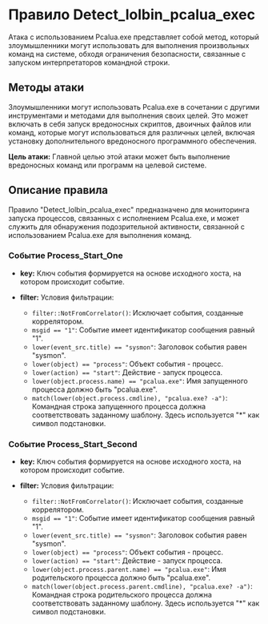 # Правило Detect_lolbin_pcalua_exec

Атака с использованием Pcalua.exe представляет собой метод, который злоумышленники могут использовать для выполнения произвольных команд на системе, обходя ограничения безопасности, связанные с запуском интерпретаторов командной строки.

## Методы атаки

Злоумышленники могут использовать Pcalua.exe в сочетании с другими инструментами и методами для выполнения своих целей. Это может включать в себя запуск вредоносных скриптов, двоичных файлов или команд, которые могут использоваться для различных целей, включая установку дополнительного вредоносного программного обеспечения.

**Цель атаки:** Главной целью этой атаки может быть выполнение вредоносных команд или программ на целевой системе.

## Описание правила

Правило "Detect_lolbin_pcalua_exec" предназначено для мониторинга запуска процессов, связанных с исполнением Pcalua.exe, и может служить для обнаружения подозрительной активности, связанной с использованием Pcalua.exe для выполнения команд.

### Событие Process_Start_One

- **key:** Ключ события формируется на основе исходного хоста, на котором происходит событие.

- **filter:** Условия фильтрации:
  - `filter::NotFromCorrelator()`: Исключает события, созданные коррелятором.
  - `msgid == "1"`: Событие имеет идентификатор сообщения равный "1".
  - `lower(event_src.title) == "sysmon"`: Заголовок события равен "sysmon".
  - `lower(object) == "process"`: Объект события - процесс.
  - `lower(action) == "start"`: Действие - запуск процесса.
  - `lower(object.process.name) == "pcalua.exe"`: Имя запущенного процесса должно быть "pcalua.exe".
  - `match(lower(object.process.cmdline), "pcalua.exe? -a")`: Командная строка запущенного процесса должна соответствовать заданному шаблону. Здесь используется "*" как символ подстановки.

### Событие Process_Start_Second

- **key:** Ключ события формируется на основе исходного хоста, на котором происходит событие.

- **filter:** Условия фильтрации:
  - `filter::NotFromCorrelator()`: Исключает события, созданные коррелятором.
  - `msgid == "1"`: Событие имеет идентификатор сообщения равный "1".
  - `lower(event_src.title) == "sysmon"`: Заголовок события равен "sysmon".
  - `lower(object) == "process"`: Объект события - процесс.
  - `lower(action) == "start"`: Действие - запуск процесса.
  - `lower(object.process.parent.name) == "pcalua.exe"`: Имя родительского процесса должно быть "pcalua.exe".
  - `match(lower(object.process.parent.cmdline), "pcalua.exe? -a")`: Командная строка родительского процесса должна соответствовать заданному шаблону. Здесь используется "*" как символ подстановки.
